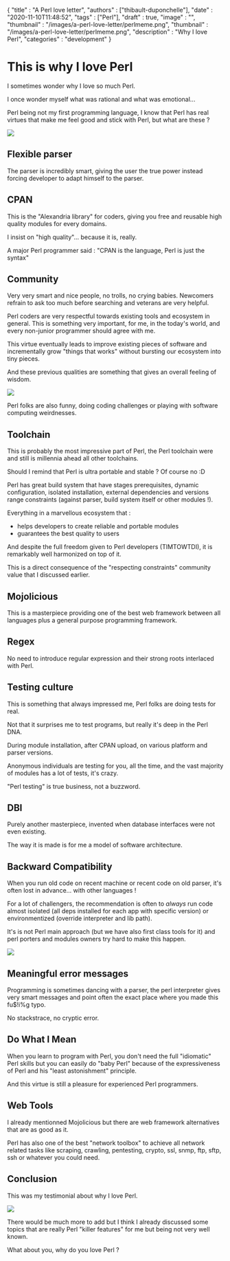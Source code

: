 {
    "title"       : "A Perl love letter",
    "authors"     : ["thibault-duponchelle"],
    "date"        : "2020-11-10T11:48:52",
    "tags"        : ["Perl"],
    "draft"       : true,
    "image"       : "",
    "thumbnail"   : "/images/a-perl-love-letter/perlmeme.png",
    "thumbnail"   : "/images/a-perl-love-letter/perlmeme.png",
    "description" : "Why I love Perl",
    "categories"  : "development"
  }

# This is why I love Perl

I sometimes wonder why I love so much Perl. 

I once wonder myself what was rational and what was emotional...

Perl being not my first programming language, I know that Perl has real virtues that make me feel good and stick with Perl, but what are these ?

![](/images/a-perl-love-letter/perl-love-quickcard.png)

## Flexible parser
The parser is incredibly smart, giving the user the true power instead forcing developer to adapt himself to the parser.

## CPAN
This is the "Alexandria library" for coders, giving you free and reusable high quality modules for every domains. 

I insist on "high quality"... because it is, really.

A major Perl programmer said : "CPAN is the language, Perl is just the syntax" 

## Community
Very very smart and nice people, no trolls, no crying babies. Newcomers refrain to ask too much before searching and veterans are very helpful.

Perl coders are very respectful towards existing tools and ecosystem in general. This is something very important, for me, in the today's world, and every non-junior programmer should agree with me. 

This virtue eventually leads to improve existing pieces of software and incrementally grow "things that works" without bursting our ecosystem into tiny pieces.

And these previous qualities are something that gives an overall feeling of wisdom.

![](/images/a-perl-love-letter/love-you-guys.png)

Perl folks are also funny, doing coding challenges or playing with software computing weirdnesses.

## Toolchain
This is probably the most impressive part of Perl, the Perl toolchain were and still is millennia ahead all other toolchains.

Should I remind that Perl is ultra portable and stable ? Of course no :D

Perl has great build system that have stages prerequisites, dynamic configuration, isolated installation, external dependencies and versions range constraints (against parser, build system itself or other modules !).

Everything in a marvellous ecosystem that : 
* helps developers to create reliable and portable modules
* guarantees the best quality to users 

And despite the full freedom given to Perl developers (TIMTOWTDI), it is remarkably well harmonized on top of it.

This is a direct consequence of the "respecting constraints" community value that I discussed earlier.

## Mojolicious
This is a masterpiece providing one of the best web framework between all languages plus a general purpose programming framework.

## Regex
No need to introduce regular expression and their strong roots interlaced with Perl.

## Testing culture
This is something that always impressed me, Perl folks are doing tests for real. 

Not that it surprises me to test programs, but really it's deep in the Perl DNA.

During module installation, after CPAN upload, on various platform and parser versions. 

Anonymous individuals are testing for you, all the time, and the vast majority of modules has a lot of tests, it's crazy.

"Perl testing" is true business, not a buzzword.

## DBI
Purely another masterpiece, invented when database interfaces were not even existing. 

The way it is made is for me a model of software architecture.

## Backward Compatibility
When you run old code on recent machine or recent code on old parser, it's often lost in advance... with other languages !

For a lot of challengers, the recommendation is often to *always* run code almost isolated (all deps installed for each app with specific version) or environmentized (override interpreter and lib path). 

It's is not Perl main approach (but we have also first class tools for it) and perl porters and modules owners try hard to make this happen. 

![](/images/a-perl-love-letter/yeah.png)

## Meaningful error messages
Programming is sometimes dancing with a parser, the perl interpreter gives very smart messages and point often the exact place where you made this fu$!i%g typo.

No stackstrace, no cryptic error.

## Do What I Mean
When you learn to program with Perl, you don't need the full "idiomatic" Perl skills but you can easily do "baby Perl" because of the expressiveness of Perl and his "least astonishment" principle. 

And this virtue is still a pleasure for experienced Perl programmers.

## Web Tools
I already mentionned Mojolicious but there are web framework alternatives that are as good as it.

Perl has also one of the best "network toolbox" to achieve all network related tasks like scraping, crawling, pentesting, crypto, ssl, snmp, ftp, sftp, ssh or whatever you could need.

## Conclusion
This was my testimonial about why I love Perl.

![](/images/a-perl-love-letter/cryingcat.jpg)

There would be much more to add but I think I already discussed some topics that are really Perl "killer features" for me but being not very well known.

What about you, why do you love Perl ? 

